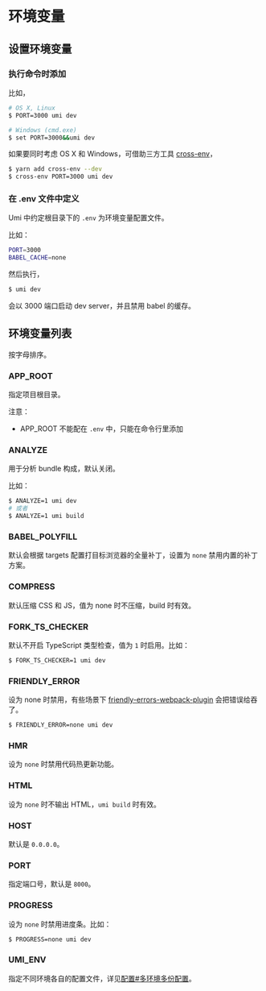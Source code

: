 # 环境变量

## 设置环境变量

### 执行命令时添加

比如，

```bash
# OS X, Linux
$ PORT=3000 umi dev

# Windows (cmd.exe)
$ set PORT=3000&&umi dev
```

如果要同时考虑 OS X 和 Windows，可借助三方工具 [cross-env](https://github.com/kentcdodds/cross-env)，

```bash
$ yarn add cross-env --dev
$ cross-env PORT=3000 umi dev
```

### 在 .env 文件中定义

Umi 中约定根目录下的 `.env` 为环境变量配置文件。

比如：

```bash
PORT=3000
BABEL_CACHE=none
```

然后执行，

```bash
$ umi dev
```

会以 3000 端口启动 dev server，并且禁用 babel 的缓存。

## 环境变量列表

按字母排序。

### APP\_ROOT

指定项目根目录。

注意：

* APP\_ROOT 不能配在 `.env` 中，只能在命令行里添加

### ANALYZE

用于分析 bundle 构成，默认关闭。

比如：

```bash
$ ANALYZE=1 umi dev
# 或者
$ ANALYZE=1 umi build
```

### BABEL\_POLYFILL

默认会根据 targets 配置打目标浏览器的全量补丁，设置为 `none` 禁用内置的补丁方案。

### COMPRESS

默认压缩 CSS 和 JS，值为 none 时不压缩，build 时有效。

### FORK_TS_CHECKER

默认不开启 TypeScript 类型检查，值为 `1` 时启用。比如：

```bash
$ FORK_TS_CHECKER=1 umi dev
```

### FRIENDLY_ERROR

设为 none 时禁用，有些场景下 [friendly-errors-webpack-plugin](https://github.com/geowarin/friendly-errors-webpack-plugin) 会把错误给吞了。

```bash
$ FRIENDLY_ERROR=none umi dev
```

### HMR

设为 `none` 时禁用代码热更新功能。

### HTML

设为 `none` 时不输出 HTML，`umi build` 时有效。

### HOST

默认是 `0.0.0.0`。

### PORT

指定端口号，默认是 `8000`。

### PROGRESS

设为 `none` 时禁用进度条。比如：

```bash
$ PROGRESS=none umi dev
```

### UMI_ENV

指定不同环境各自的配置文件，详见[配置#多环境多份配置](TODO)。


